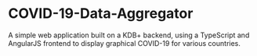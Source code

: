 # COVID-19-Data-Aggregator
A simple web application built on a KDB+ backend, using a TypeScript and AngularJS frontend to display graphical COVID-19 for various countries.
